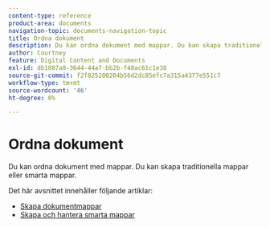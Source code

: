 ```yaml
---
content-type: reference
product-area: documents
navigation-topic: documents-navigation-topic
title: Ordna dokument
description: Du kan ordna dokument med mappar. Du kan skapa traditionella mappar eller smarta mappar.
author: Courtney
feature: Digital Content and Documents
exl-id: db1887a0-3644-44a7-bb2b-f48ac61c1e38
source-git-commit: f2f825280204b56d2dc85efc7a315a4377e551c7
workflow-type: tm+mt
source-wordcount: '46'
ht-degree: 0%

---
```


# Ordna dokument

Du kan ordna dokument med mappar. Du kan skapa traditionella mappar eller smarta mappar.

Det här avsnittet innehåller följande artiklar:

* [Skapa dokumentmappar](../../documents/organizing-documents/create-documents-folder.md)
* [Skapa och hantera smarta mappar](../../documents/organizing-documents/create-manage-smart-folders.md)
